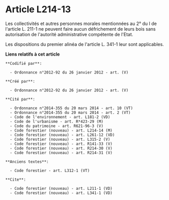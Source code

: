 # Article L214-13

Les collectivités et autres personnes morales mentionnées au 2° du I de l'article L. 211-1 ne peuvent faire aucun
défrichement de leurs bois sans autorisation de l'autorité administrative compétente de l'Etat. 

Les dispositions du premier alinéa de l'article L. 341-1 leur sont applicables.

**Liens relatifs à cet article**

	**Codifié par**:

	  - Ordonnance n°2012-92 du 26 janvier 2012 - art. (V)

	**Créé par**:

	  - Ordonnance n°2012-92 du 26 janvier 2012 - art. (V)

	**Cité par**:

	  - Ordonnance n°2014-355 du 20 mars 2014 - art. 10 (VT)
	  - Ordonnance n°2014-355 du 20 mars 2014 - art. 2 (VT)
	  - Code de l'environnement - art. L181-2 (VD)
	  - Code de l'urbanisme - art. R*423-29 (M)
	  - Code du patrimoine - art. R621-96-3 (V)
	  - Code forestier (nouveau) - art. L214-14 (M)
	  - Code forestier (nouveau) - art. L261-12 (VD)
	  - Code forestier (nouveau) - art. L315-2 (V)
	  - Code forestier (nouveau) - art. R141-33 (V)
	  - Code forestier (nouveau) - art. R214-30 (V)
	  - Code forestier (nouveau) - art. R214-31 (V)

	**Anciens textes**:

	  - Code forestier - art. L312-1 (VT)

	**Cite**:

	  - Code forestier (nouveau) - art. L211-1 (VD)
	  - Code forestier (nouveau) - art. L341-1 (VD)
